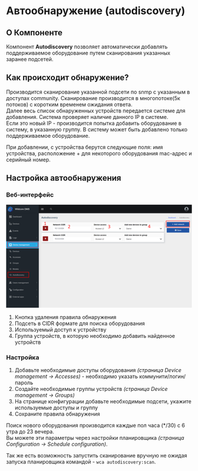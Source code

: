 # Автообнаружение (autodiscovery)
## О Компоненте
Компонент **Autodiscovery** позволяет автоматически добавлять поддерживаемое оборудование путем сканирования указанных заранее подсетей.

## Как происходит обнаружение?
Производится сканирование указанной подсети по snmp с указанным в доступах community. Сканирование производится в многопотоке(5к потоков) с коротким временем ожидания ответа.     
Далее весь список обнаруженных устройств передается системе для добавления.
Система проверяет наличие данного IP в системе.     
Если это новый IP - производится попытка добавить оборудование в систему, в указанную группу. 
В систему может быть добавлено только поддерживаемое оборудование.       

При добавлении, с устройства берутся следующие поля: имя устройства, расположение + для некоторого оборудования mac-адрес и серийный номер. 


## Настройка автообнаружения
### Веб-интерфейс
![](../assets/autodiscovery_page.png)

1. Кнопка удаления правила обнаружения
2. Подсеть в CIDR формате для поиска оборудования
3. Используемый доступ к устройству
4. Группа устройств, в которую необходимо добавить найденное устройств     
     
### Настройка    
1. Добавьте необходимые доступы оборудования _(страница Device management -> Accesses)_ - необходимо указать коммунити/логин/пароль
2. Создайте необходимые группы устройств  _(страница Device management -> Groups)_
3. На странице конфигурации добавьте необходимые подсети, укажите используемые доступы и группу
4. Сохраните правила обнаружения

Поиск нового оборудования производится каждые пол часа (*/30) c 6 утра до 23 вечера.       
Вы можете эти параметры через настройки планировщика _(страница Configuration -> Schedule configuration)_.      


Так же есть возможность запустить сканирование вручную не ожидая запуска планировщика командой - ```wca autodiscovery:scan```.

 
